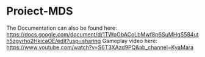 # Proiect-MDS
The Documentation can also be found here: https://docs.google.com/document/d/1TWpObACoLbMwf8p6SuMHgS584uth5zgyrho2HkicaOE/edit?usp=sharing
Gameplay video here: https://www.youtube.com/watch?v=S6T3XAzd9PQ&ab_channel=KyaMara
